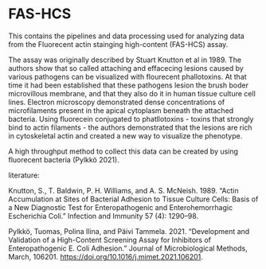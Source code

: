 # FAS-HCS

This contains the pipelines and data processing used for analyzing data from the Fluorecent actin stainging high-content (FAS-HCS) assay.

The assay was originally described by Stuart Knutton et al in 1989. The authors show that so called attaching and effacecing lesions caused by various pathogens can be visualized with flourecent phallotoxins. At that time it had been established that these pathogens lesion the brush boder microvillous membrane, and that they also do it in human tissue culture cell lines. Electron microscopy demonstrated dense concentrations of microfilaments present in the apical cytoplasm beneath the attached bacteria. Using fluorecein conjugated to phatllotoxins - toxins that strongly bind to actin filaments - the authors demonstrated that the lesions are rich in cytoskeletal actin and created a new way to visualize the phenotype.

A high throughput method to collect this data can be created by using fluorecent bacteria (Pylkkö 2021).

literature:

Knutton, S., T. Baldwin, P. H. Williams, and A. S. McNeish. 1989. “Actin Accumulation at Sites of Bacterial Adhesion to Tissue Culture Cells: Basis of a New Diagnostic Test for Enteropathogenic and Enterohemorrhagic Escherichia Coli.” Infection and Immunity 57 (4): 1290–98.

Pylkkö, Tuomas, Polina Ilina, and Päivi Tammela. 2021. “Development and Validation of a High-Content Screening Assay for Inhibitors of Enteropathogenic E. Coli Adhesion.” Journal of Microbiological Methods, March, 106201. https://doi.org/10.1016/j.mimet.2021.106201.
